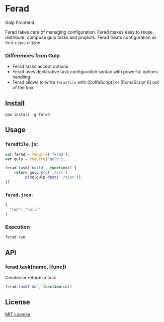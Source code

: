 # Ferad
Gulp Frontend

Ferad takes care of managing configuration. Ferad makes easy to reuse, distribute, compose gulp tasks and projects. Ferad treats configuration as first-class citizen.

### Differences from Gulp
- Ferad tasks accept options.
- Ferad uses declarative task configuration syntax with powerful options handling.
- Ferad allows to write `feradfile` with [CoffeScript] or [EcmaScript 6] out of the box.

## Install
```shell
npm install -g ferad
```

## Usage
### `feradfile.js`:
```javascript
var ferad = require('ferad');
var gulp = require('gulp');

ferad.task('build', function() {
    return gulp.src('./src')
        .pipe(gulp.dest('./dist'));
})
```
### `ferad.json`:
```json
{
  "run": "build"
}
```
### Execution
```shell
ferad run
```

## API

### ferad.task(name, [func])
Creates or returns a task.
```javascript
ferad.task('do', function(cb))
```

## License
[MIT License](https://en.wikipedia.org/wiki/MIT_License)
